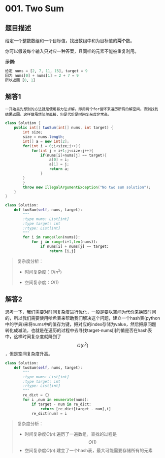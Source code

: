 # 001. Two Sum

## 题目描述

给定一个整数数组和一个目标值，找出数组中和为目标值的**两个**数。

你可以假设每个输入只对应一种答案，且同样的元素不能被重复利用。

**示例:**

```python
给定 nums = [2, 7, 11, 15], target = 9
因为 nums[0] + nums[1] = 2 + 7 = 9
所以返回 [0, 1]
```

## 解答1

 	一开始最先想到的方法就是使用暴力法求解，即用两个for循环来遍历所有的解空间，直到找到结果返回。这样做虽然简单直接，但是代价是时间复杂度非常高。

```java
class Solution {
    public int[] twoSum(int[] nums, int target) {
        int size;
        size = nums.length;
        int[] a = new int[2];
        for(int i = 0;i<size;i++){
            for(int j = i+1;j<size;j++){
                if(nums[i]+nums[j] == target){
                    a[0] = i;
                    a[1] = j;
                    return a;
                }
        }
        }
        throw new IllegalArgumentException("No two sum solution");
    }
}
```

```python
class Solution:
    def twoSum(self, nums, target):
        """
        :type nums: List[int]
        :type target: int
        :rtype: List[int]
        """
        for i in range(len(nums)):
            for j in range(i+1,len(nums)):
                if nums[i] + nums[j] == target:
                    return [i,j]
```



>复杂度分析：
>
>+ 时间复杂度：$O(n^2)$
>
>+ 空间复杂度：$O(1)$

## 解答2

​	思考一下，我们需要对时间复杂度进行优化，一般是要以空间为代价来换取时间的，所以我们需要使用哈希表来帮助我们解决这个问题，建立一个hash表(python中的字典)来将nums中的值存为键，把对应的index存储为value，然后把原问题转化成减法，也就是在遍历的过程中去寻找target-nums[i]的值是否在hash表中，这样时间复杂度就降到了$$O(n^2)$$，但是空间复杂度升高。

```python
class Solution:
    def twoSum(self, nums, target):  
        """
        :type nums: List[int]
        :type target: int
        :rtype: List[int]
        """
        re_dict = {}
        for i ,num in enumerate(nums):
            if target - num in re_dict:
                return [re_dict[target - num],i]
            re_dict[num] = i       
```



>复杂度分析：
>
>+ 时间复杂度$O(n)$:遍历了一遍数组，查找的过程是$$O(1)$$
>+ 空间复杂度$O(n)$:建立了一个hash表，最大可能需要存储所有的元素

>

